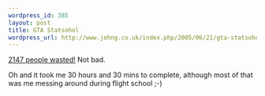 ```yaml
--- 
wordpress_id: 385
layout: post
title: GTA Statsohol
wordpress_url: http://www.johng.co.uk/index.php/2005/06/21/gta-statsohol/
---
```

<a href="http://www.thegtaplace.com/sastats/index.php?user=johng">2147 people wasted!</a> Not bad.

Oh and it took me 30 hours and 30 mins to complete, although most of that was me messing around during flight school ;-)
